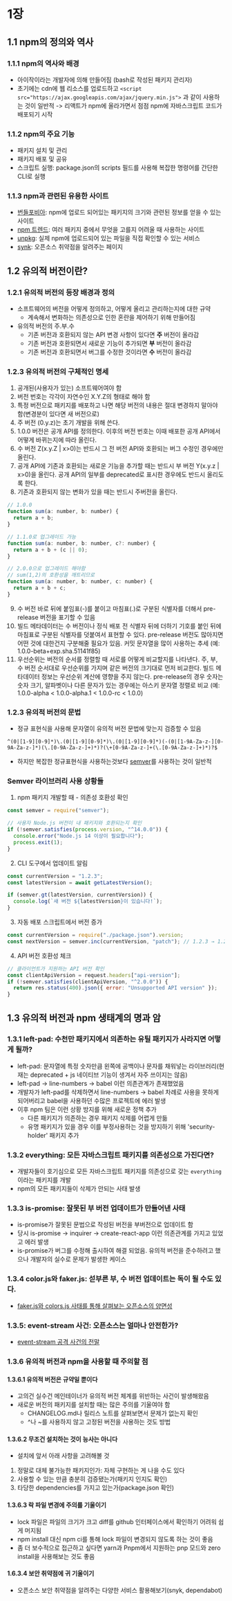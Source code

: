 # 1장

## 1.1 npm의 정의와 역사

### 1.1.1 npm의 역사와 배경

- 아이작이라는 개발자에 의해 만들어짐 (bash로 작성된 패키지 관리자)
- 초기에는 cdn에 웹 리소스를 업로드하고 `<script src="https://ajax.googleapis.com/ajax/jquery.min.js">` 과 같이 사용하는 것이 일반적 -> 리액트가 npm에 올라가면서 점점 npm에 자바스크립트 코드가 배포되기 시작

### 1.1.2 npm의 주요 기능

- 패키지 설치 및 관리
- 패키지 배포 및 공유
- 스크립트 실행: package.json의 scripts 필드를 사용해 복잡한 명령어를 간단한 CLI로 실행

### 1.1.3 npm과 관련된 유용한 사이트

- [번들포비아](https://bundlephobia.com/): npm에 업로드 되어있는 패키지의 크기와 관련된 정보를 얻을 수 있는 사이트
- [npm 트렌드](https://npmtrends.com/yup-vs-zod): 여러 패키지 중에서 무엇을 고를지 어려울 때 사용하는 사이트
- [unpkg](https://app.unpkg.com/react@19.1.1): 실제 npm에 업로드되어 있는 파일을 직접 확인할 수 있는 서비스
- [synk](https://security.snyk.io/vuln/npm): 오픈소스 취약점을 알려주는 페이지

## 1.2 유의적 버전이란?

### 1.2.1 유의적 버전의 등장 배경과 정의

- 소프트웨어의 버전을 어떻게 정의하고, 어떻게 올리고 관리하는지에 대한 규약
  - 계속해서 변화하는 의존성으로 인한 혼란을 제어하기 위해 만들어짐
- 유의적 버전의 주.부.수
  - 기존 버전과 호환되지 않는 API 변경 사항이 있다면 **주** 버전이 올라감
  - 기존 버전과 호환되면서 새로운 기능이 추가되면 **부** 버전이 올라감
  - 기존 버전과 호환되면서 버그를 수정한 것이라면 **수** 버전이 올라감

### 1.2.3 유의적 버전의 구체적인 명세

1. 공개된(사용자가 있는) 소프트웨어여야 함
2. 버전 번호는 각각이 자연수인 X.Y.Z의 형태로 해야 함
3. 특정 버전으로 패키지를 배포하고 나면 해당 버전의 내용은 절대 변경하지 말아야 함(변경분이 있다면 새 버전으로)
4. 주 버전 (0.y.z)는 초기 개발을 위해 쓴다.
5. 1.0.0 버전은 공개 API를 정의한다. 이후의 버전 번호는 이때 배포한 공개 API에서 어떻게 바뀌는지에 따라 올린다.
6. 수 버전 Z(x.y.Z | x>0)는 반드시 그 전 버전 API와 호환되는 버그 수정인 경우에만 올린다.
7. 공개 API에 기존과 호환되는 새로운 기능을 추가할 때는 반드시 부 버전 Y(x.y.z | x>0)을 올린다. 공개 API의 일부를 deprecated로 표시한 경우에도 반드시 올리도록 한다.
8. 기존과 호환되지 않는 변화가 있을 때는 반드시 주버전을 올린다.

```js
// 1.0.0
function sum(a: number, b: number) {
  return a + b;
}

// 1.1.0로 업그레이드 가능
function sum(a: number, b: number, c?: number) {
  return a + b + (c || 0);
}

// 2.0.0으로 업그레이드 해야함
// sum(1,2)의 호환성을 깨트리므로
function sum(a: number, b: number, c: number) {
  return a + b + c;
}
```

9. 수 버전 바로 뒤에 붙임표(-)를 붙이고 마침표(.)로 구분된 식별자를 더해서 pre-release 버전을 표기할 수 있음
10. 빌드 메타데이터는 수 버전이나 정식 배포 전 식별자 뒤에 더하기 기호를 붙인 뒤에 마침표로 구분된 식별자를 덧붙여서 표현할 수 있다. pre-release 버전도 많아지면 어떤 것에 대한건지 구분해줄 필요가 있음. 커밋 문자열을 많이 사용하는 추세 (예: 1.0.0-beta+exp.sha.51141f85)
11. 우선순위는 버전의 순서를 정렬할 때 서로를 어떻게 비교할지를 나타낸다. 주, 부, 수 버전 순서대로 우선순위를 가지며 같은 버전의 크기대로 먼저 비교한다. 빌드 메타데이터 정보는 우선순위 계산에 영향을 주지 않는다. pre-release의 경우 숫자는 숫자 크기, 알파벳이나 다른 문자가 있는 경우에는 아스키 문자열 정렬로 비교
    (예: 1.0.0-alpha < 1.0.0-alpha.1 < 1.0.0-rc < 1.0.0)

### 1.2.3 유의적 버전의 문법

- 정규 표현식을 사용해 문자열이 유의적 버전 문법에 맞는지 검증할 수 있음

```
^(0|[1-9][0-9]*)\.(0|[1-9][0-9]*)\.(0|[1-9][0-9]*)(-(0|[1-9A-Za-z-][0-9A-Za-z-]*)(\.[0-9A-Za-z-]+)*)?(\+[0-9A-Za-z-]+(\.[0-9A-Za-z-]+)*)?$
```

- 하지만 복잡한 정규표현식을 사용하는것보다 [semver](https://github.com/npm/node-semver)를 사용하는 것이 일반적

### Semver 라이브러리 사용 상황들

1. npm 패키지 개발할 때 - 의존성 호환성 확인

```js
const semver = require("semver");

// 사용자 Node.js 버전이 내 패키지와 호환되는지 확인
if (!semver.satisfies(process.version, "^14.0.0")) {
  console.error("Node.js 14 이상이 필요합니다");
  process.exit(1);
}
```

2. CLI 도구에서 업데이트 알림

```js
const currentVersion = "1.2.3";
const latestVersion = await getLatestVersion();

if (semver.gt(latestVersion, currentVersion)) {
  console.log(`새 버전 ${latestVersion}이 있습니다!`);
}
```

3. 자동 배포 스크립트에서 버전 증가

```js
const currentVersion = require("./package.json").version;
const nextVersion = semver.inc(currentVersion, "patch"); // 1.2.3 → 1.2.4
```

4. API 버전 호환성 체크

```js
// 클라이언트가 지원하는 API 버전 확인
const clientApiVersion = request.headers["api-version"];
if (!semver.satisfies(clientApiVersion, "^2.0.0")) {
  return res.status(400).json({ error: "Unsupported API version" });
}
```

## 1.3 유의적 버전과 npm 생태계의 명과 암

### 1.3.1 left-pad: 수천만 패키지에서 의존하는 유틸 패키지가 사라지면 어떻게 될까?

- left-pad: 문자열에 특정 숫자만큼 왼쪽에 공백이나 문자를 채워넣는 라이브러리(현재는 deprecated + js 네이티브 기능이 생겨서 자주 쓰이지는 않음)
- left-pad -> line-numbers -> babel 이런 의존관계가 존재했었음
- 개발자가 left-pad를 삭제하면서 line-numbers -> babel 차례로 사용을 못하게 되어버리고 babel을 사용하던 수많은 프로젝트에 에러 발생
- 이후 npm 팀은 이런 상황 방지를 위해 새로운 정책 추가
  - 다른 패키지가 의존하는 경우 패키지 삭제를 어렵게 만듦
  - 유명 패키지가 있을 경우 이를 부정사용하는 것을 방지하기 위해 'security-holder' 패키지 추가

### 1.3.2 everything: 모든 자바스크립트 패키지를 의존성으로 가진다면?

- 개발자들이 호기심으로 모든 자바스크립트 패키지를 의존성으로 갖는 `everything` 이라는 패키지를 개발
- npm의 모든 패키지들이 삭제가 안되는 사태 발생

### 1.3.3 is-promise: 잘못된 부 버전 업데이트가 만들어낸 사태

- is-promise가 잘못된 문법으로 작성된 버전을 부버전으로 업데이트 함
- 당시 is-promise -> inquirer -> create-react-app 이런 의존관계를 가지고 있었고 에러 발생
- is-promise가 버그를 수정해 출시하여 해결 되었음. 유의적 버전을 준수하려고 했으나 개발자의 실수로 문제가 발생한 케이스

### 1.3.4 color.js와 faker.js: 섣부른 부, 수 버전 업데이트는 독이 될 수도 있다.

- [faker.js와 colors.js 사태를 통해 살펴보는 오픈소스의 양면성](https://tech.pxd.co.kr/post/faker-js%EC%99%80-colors-js-%EC%82%AC%ED%83%9C%EB%A5%BC-%ED%86%B5%ED%95%B4-%EC%82%B4%ED%8E%B4%EB%B3%B4%EB%8A%94-%EC%98%A4%ED%94%88%EC%86%8C%EC%8A%A4%EC%9D%98-%EC%96%91%EB%A9%B4%EC%84%B1-226)

### 1.3.5: event-stream 사건: 오픈소스는 얼마나 안전한가?

- [event-stream 공격 사건의 전말](https://blog.ull.im/engineering/2018/11/30/event-stream-issue.html)

### 1.3.6 유의적 버전과 npm을 사용할 때 주의할 점

#### 1.3.6.1 유의적 버전은 규약일 뿐이다

- 고의건 실수건 메인테이너가 유의적 버전 체계를 위반하는 사건이 발생해왔음
- 새로운 버전의 패키지를 설치할 때는 많은 주의를 기울여야 함
  - CHANGELOG.md나 릴리스 노트를 살펴보면서 문제가 없는지 확인
  - ^나 ~를 사용하지 않고 고정된 버전을 사용하는 것도 방법

#### 1.3.6.2 무조건 설치하는 것이 능사는 아니다

- 설치에 앞서 아래 사항을 고려해볼 것

1. 정말로 대체 불가능한 패키지인가: 자체 구현하는 게 나을 수도 있다
2. 사용할 수 있는 만큼 충분히 검증됐는가(패키지 인지도 확인)
3. 타당한 dependencies를 가지고 있는가(package.json 확인)

#### 1.3.6.3 락 파일 변경에 주의를 기울이기

- lock 파일은 파일의 크기가 크고 diff를 github 인터페이스에서 확인하기 어려워 쉽게 머지됨
- npm install 대신 npm ci를 통해 lock 파일이 변경되지 않도록 하는 것이 좋음
- 좀 더 보수적으로 접근하고 싶다면 yarn과 Pnpm에서 지원하는 pnp 모드와 zero install을 사용해보는 것도 좋음

#### 1.6.3.4 보안 취약점에 귀 기울이기

- 오픈소스 보안 취약점을 알려주는 다양한 서비스 활용해보기(snyk, dependabot)
